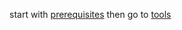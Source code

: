 start with [prerequisites](./docs/stack/prerequesites/README.md)
then go to [tools](./docs/stack/tools/README.md)
